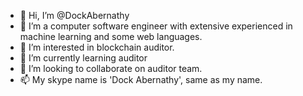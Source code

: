 - 👋 Hi, I’m @DockAbernathy
- 🌱 I’m a computer software engineer with extensive experienced in machine learning and some web languages.
- 👀 I’m interested in blockchain auditor.
- 🌱 I’m currently learning auditor
- 💞️ I’m looking to collaborate on auditor team.
- 📫 My skype name is 'Dock Abernathy', same as my name.
    

<!---
DockAbernathy/DockAbernathy is a ✨ special ✨ repository because its `README.md` (this file) appears on your GitHub profile.
You can click the Preview link to take a look at your changes.
--->
